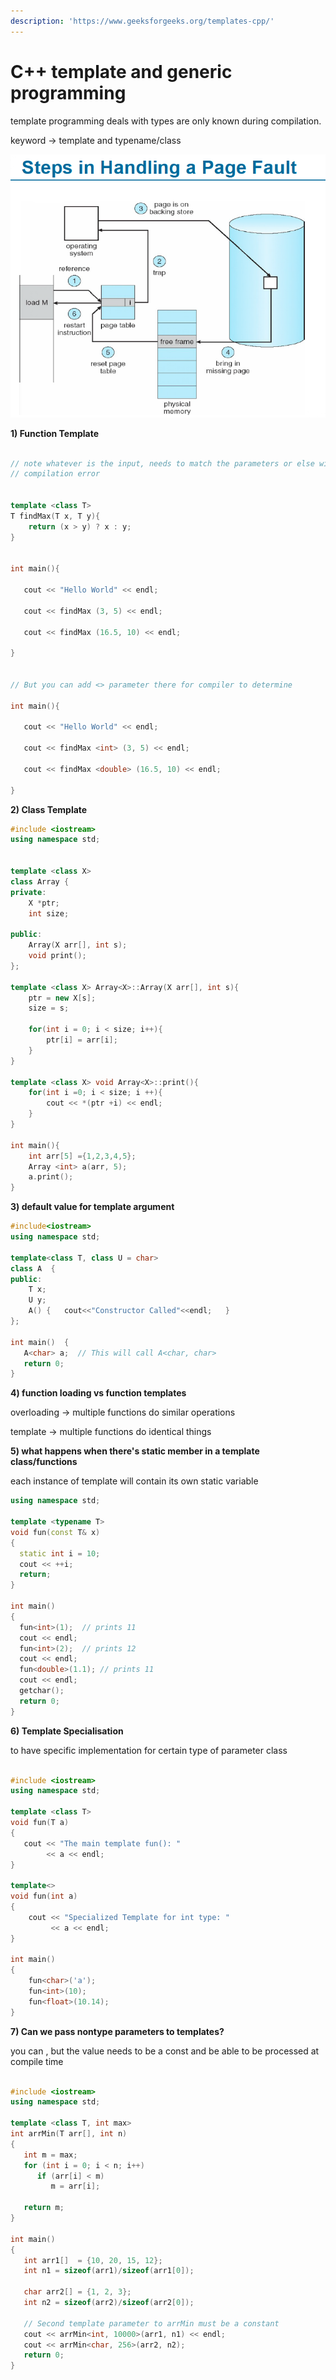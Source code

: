 ```yaml
---
description: 'https://www.geeksforgeeks.org/templates-cpp/'
---
```


# C++ template and generic programming

template programming deals with types are only known during compilation.

keyword -&gt; template and typename/class



![](../.gitbook/assets/image%20%28144%29.png)



**1\) Function Template**

```cpp

// note whatever is the input, needs to match the parameters or else will have
// compilation error 


template <class T>
T findMax(T x, T y){
	return (x > y) ? x : y;
}


int main(){

   cout << "Hello World" << endl;

   cout << findMax (3, 5) << endl;

   cout << findMax (16.5, 10) << endl;

}


// But you can add <> parameter there for compiler to determine

int main(){

   cout << "Hello World" << endl;

   cout << findMax <int> (3, 5) << endl;

   cout << findMax <double> (16.5, 10) << endl;

}


```

**2\) Class Template**

```cpp
#include <iostream>
using namespace std;


template <class X>
class Array {
private:
	X *ptr;
	int size;

public:
	Array(X arr[], int s);
	void print();
};

template <class X> Array<X>::Array(X arr[], int s){
	ptr = new X[s];
	size = s;

	for(int i = 0; i < size; i++){
		ptr[i] = arr[i];
	}
}

template <class X> void Array<X>::print(){
	for(int i =0; i < size; i ++){
		cout << *(ptr +i) << endl;
	}
}

int main(){
	int arr[5] ={1,2,3,4,5};
	Array <int> a(arr, 5);
	a.print();
}

```

**3\) default value for template argument**

```cpp
#include<iostream> 
using namespace std; 
  
template<class T, class U = char> 
class A  { 
public: 
    T x; 
    U y; 
    A() {   cout<<"Constructor Called"<<endl;   } 
}; 
  
int main()  { 
   A<char> a;  // This will call A<char, char>    
   return 0; 
}
```

**4\) function loading vs function templates**

overloading -&gt; multiple functions do similar operations

template -&gt; multiple functions do identical things

**5\) what happens when there's static member in a template class/functions**

each instance of template will contain its own static variable

```cpp
using namespace std; 
  
template <typename T> 
void fun(const T& x) 
{ 
  static int i = 10; 
  cout << ++i; 
  return; 
} 
  
int main() 
{     
  fun<int>(1);  // prints 11 
  cout << endl; 
  fun<int>(2);  // prints 12 
  cout << endl; 
  fun<double>(1.1); // prints 11 
  cout << endl; 
  getchar(); 
  return 0; 
} 

```

**6\) Template Specialisation**

 to have specific implementation for certain type of parameter class

```cpp

#include <iostream> 
using namespace std; 
  
template <class T> 
void fun(T a) 
{ 
   cout << "The main template fun(): " 
        << a << endl; 
} 
  
template<> 
void fun(int a) 
{ 
    cout << "Specialized Template for int type: "
         << a << endl; 
} 
  
int main() 
{ 
    fun<char>('a'); 
    fun<int>(10); 
    fun<float>(10.14); 
} 

```

**7\) Can we pass nontype parameters to templates?**

you can , but the value needs to be a const and be able to be processed at compile time

```cpp

#include <iostream> 
using namespace std; 
   
template <class T, int max> 
int arrMin(T arr[], int n) 
{ 
   int m = max; 
   for (int i = 0; i < n; i++) 
      if (arr[i] < m) 
         m = arr[i]; 
   
   return m; 
} 
   
int main() 
{ 
   int arr1[]  = {10, 20, 15, 12}; 
   int n1 = sizeof(arr1)/sizeof(arr1[0]); 
   
   char arr2[] = {1, 2, 3}; 
   int n2 = sizeof(arr2)/sizeof(arr2[0]); 
   
   // Second template parameter to arrMin must be a constant 
   cout << arrMin<int, 10000>(arr1, n1) << endl; 
   cout << arrMin<char, 256>(arr2, n2); 
   return 0; 
} 

```




